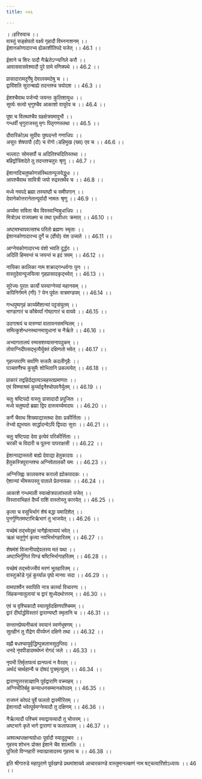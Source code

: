 ```yaml
---
title: ०४६

---
```

।।हरिरुवाच ।।  
वास्तुं सङ्क्षेपतो वक्ष्ये गृहादौ विघ्ननाशनम् ।।  
ईशानकोणादारभ्य ह्येकाशीतिपदे यजेत् ।। 46.1 ।।  
  
ईशाने च शिरः पादौ नैर्ऋतेऽग्न्यनिले करौ ।।  
आवासवासवेश्मादौ पुरे ग्रामे वणिक्पथे ।। 46.2 ।।  
  
प्रासादारामदुर्गेषु देवालयमठेषु च ।।  
द्वाविंशति सुरान्बाह्ये तदन्तश्च त्रयोदश ।। 46.3 ।।  
  
ईशश्चैवाथ पर्जन्यो जयन्तः कुलिशायुधः ।।  
सूर्य्यः सत्यो भृगुश्चैव आकाशो वायुरेव च ।। 46.4 ।।  
  
पूषा च वितथश्चैव ग्रहक्षेत्रयमावुभौ ।।  
गन्धर्वी भृगुराजस्तु मृगः पितृगणस्तथा ।। 46.5 ।।  
  
दौवारिकोऽथ सुग्रीवः पुष्पदन्तो गणाधिपः ।।  
असुरः शेषपापौ (दौ) च रोगो।डहिमुख (ख्य) एव च ।। 46.6 ।।  
  
भल्लाटः सोमसर्पौ च अदितिश्चदितिस्तथा ।।  
बहिर्द्वात्रिंशदेते तु तदन्तश्चतुरः श्रृणु ।। 46.7 ।।  
  
ईशानादिचतुष्कोणसंस्थितान्पूजयेद्धुधः ।।  
आपश्चैवाथ सावित्री जयो रुद्रस्तथैव च ।। 46.8 ।।  
  
मध्ये नवपदे ब्रह्मा तस्याष्ठौ च समीपगान् ।।  
देवानेकोत्तरानेतान्पूर्वादौ नामतः श्रृणु ।। 46.9 ।।  
  
अर्य्यमा सविता चैव विवस्वान्विबुधाधिपः ।।  
मित्रोऽथ राजयक्ष्मा च तथा पृथ्वीधरः क्रमात् ।। 46.10 ।।  
  
अष्टमश्चापवत्सश्च परितो ब्रह्मणः स्मृताः ।।  
ईशानकोणादारभ्य दुर्गे च (र्ज्ञेयो) वंश उच्यते ।। 46.11 ।।  
  
आग्नेयकोणादारभ्य वंशो भवति दुर्द्धरः ।।  
अदितिं हिमवन्तं च जयन्तं च इदं त्रयम् ।। 46.12 ।।  
  
नायिका कालिका नाम शक्राद्गन्धर्वगाः पुनः ।।  
वास्तुदेवान्पूजयित्वा गृहप्रासादकृद्भवेत् ।। 46.13 ।।  
  
सुरेज्यः पुरतः कार्यो यस्याग्नेय्यां महानसम् ।।  
कपिनिर्गमने (णी) ? येन पूर्वतः सत्रमण्डपम् ।। 46.14 ।।  
  
गन्धपुष्पगृहं कार्य्यमैशान्यां पट्टसंयुतम् ।।  
भाण्डागारं च कौबेर्य्यां गोष्ठागारं च वायवे ।। 46.15 ।।  
  
उदगाश्रयं च वारुण्यां वातायनसमन्वितम् ।।  
समित्कुशेन्धनस्थानमायुधानां च नैर्ऋते ।। 46.16 ।।  
  
अभ्यागतालयं रम्यसशय्यासनापदुकम् ।।  
तोयाग्निदीपसद्भृत्यैर्युक्तं दक्षिणतो भवेत् ।। 46.17 ।।  
  
गृहान्तराणि सर्वाणि सजलैः कदलीगृहैः ।।  
पञ्चवर्णैश्च कुसुमैः शोभितानि प्रकल्पयेत् ।। 46.18 ।।  
  
प्राकारं तद्वहिर्दद्यात्पञ्चहस्तप्रमाणतः ।।  
एवं विष्ण्वाश्रमं कुर्य्याद्वनैश्चोपवनैर्युतम् ।। 46.19 ।।  
  
चतुः षष्टिपदो वास्तुः प्रासादादौ प्रपूजितः ।।  
मध्ये चतुष्पदो ब्रह्मा द्विप दास्त्वर्य्यमादयः ।। 46.20 ।।  
  
कर्णे चैवाथ शिख्याद्यास्तथा देवाः प्रकीर्त्तिताः ।।  
तेभ्यो ह्युभयतः सार्द्धादन्येऽपि द्विपदाः सुराः ।। 46.21 ।।  
  
चतुः षष्टिपदा देवा इत्येवं परिकीर्त्तिताः ।।  
चरकी च विदारी च पूतना पापराक्षसी ।। 46.22 ।।  
  
ईशानाद्यास्ततो बाह्ये देवाद्या हेतुकादयः ।।  
हैतुकस्त्रिपुरान्तश्च अग्निवेतालकौ यमः ।। 46.23 ।।  
  
अग्निजिह्वः कालकश्च करालो ह्योकपादकः ।।  
ऐशान्यां भीमरूपस्तु पाताले प्रेतनायकः ।। 46.24 ।।  
  
आकाशे गन्धमाली स्यात्क्षेत्रपालांस्ततो यजेत् ।।  
विस्ताराभिहतं दैर्घ्यं राशिं वास्तोस्तु कारयेत् ।। 46.25 ।।  
  
कृत्वा च वसुभिर्भागं शेषं बद्धा यमादिशेत् ।।  
पुनर्गुणितमष्टाभिर्ऋभागं तु भाजयेत् ।। 46.26 ।।  
  
यच्छेषं तद्भवेदृक्षं भागैर्हृत्वाव्ययं भवेत् ।।  
ऋक्षं चतुर्गुणं कृत्वा नवभिर्भागहारितम् ।। 46.27 ।।  
  
शेषमंशं विजानीयाद्देवलस्य मतं यथा ।।  
अष्टाभिर्गुणितं पिण्डं षष्टिभिर्भागाहरितम् ।। 46.28 ।।  
  
यच्छेषं तद्भवेज्जीवं मरणं भूतहारितम् ।।  
वास्तुक्रोडे गृहं कुर्य्यान्न पृष्ठे मानवः सदा ।। 46.29 ।।  
  
वामपार्श्वेन स्वापिति नात्र कार्य्या विचारणा ।।  
सिंहकन्यातुलायां च द्वारं शुध्येदथोत्तरम् ।। 46.30 ।।  
  
एवं च वृश्चिकादौ स्यात्पूर्वदक्षिणपश्चिमम् ।।  
द्वारं दीर्घार्द्धविस्तारं द्वाराण्यष्टौ स्मृतानि च ।। 46.31 ।।  
  
सन्तानप्रेष्यनीचत्वं स्वयानं स्वर्णभूषणम् ।।  
सुतहीनं तु रौद्रेण वीर्य्यघ्नं दक्षिणे तथा ।। 46.32 ।।  
  
वह्नौ बधश्चायुर्वृद्धिम्पुत्त्रलाभसुतृप्तिदः ।।  
धनदे नृपपीडादमर्थघ्नं रोगदं जले ।। 46.33 ।।  
  
नृपभी तिर्मृतापत्यं ह्यनपत्यं न वैरदम् ।।  
अर्थदं चार्थहान्यै च दोषदं पुत्रमृत्युदम् ।। 46.34 ।।  
  
द्वाराण्युत्तरसञ्ज्ञानि पूर्वद्वाराणि वच्म्यहम् ।।  
अग्निभीतिर्बहु कन्याधनसम्मानकोपदम् ।। 46.35 ।।  
  
राजघ्नं कोपदं पूर्वे फलतो द्वारमीरितम् ।।  
ईशानादौ भवेत्पूर्वमग्नेय्यादौ तु दक्षिणम् ।। 46.36 ।।  
  
नैर्ऋत्यादौ पश्चिमं स्याद्वायव्यादौ तु चोत्तरम् ।।  
अष्टभागे कृते भागे द्वाराणां च फलाफलम् ।। 46.37 ।।  
  
अश्वत्थप्लक्षन्यग्रोधाः पूर्वादौ स्यादुदुम्बरः ।।  
गृहस्य शोभनः प्रोक्त ईशाने चैव शाल्मलिः ।।  
पूजितो विग्नहारी स्यात्प्रासादस्य गृहस्य च ।। 46.38 ।।  
  
इति श्रीगारुडे महापुराणे पूर्वखण्डे प्रथमांशाख्ये आचारकाण्डे वास्तुमानलक्षणं नाम षट्‌चत्वारिंशोऽध्यायः ।। 46 ।।